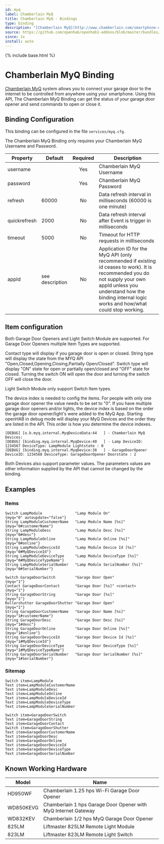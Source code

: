 ```yaml
---
id: myq
label: Chamberlain MyQ
title: Chamberlain MyQ - Bindings
type: binding
description: "[Chamberlain MyQ](http://www.chamberlain.com/smartphone-control-products/myq-smartphone-control) system allows you to connect your garage door to the internet to be controlled from anywhere using your smartphone. Using this API, The Chamberlain MyQ Binding can get the status of your garage door opener and send commands to open or close it."
source: https://github.com/openhab/openhab1-addons/blob/master/bundles/binding/org.openhab.binding.myq/README.md
since: 1x
install: auto
---
```


<!-- Attention authors: Do not edit directly. Please add your changes to the appropriate source repository -->

{% include base.html %}

# Chamberlain MyQ Binding

[Chamberlain MyQ](http://www.chamberlain.com/smartphone-control-products/myq-smartphone-control) system allows you to connect your garage door to the internet to be controlled from anywhere using your smartphone. Using this API, The Chamberlain MyQ Binding can get the status of your garage door opener and send commands to open or close it.

## Binding Configuration

This binding can be configured in the file `services/myq.cfg`.

The Chamberlain MyQ Binding only requires your Chamberlain MyQ Username and Password.

|   Property   | Default | Required | Description |
|--------------|---------|:--------:|-------------|
| username     |         |   Yes    | Chamberlain MyQ Username |
| password     |         |   Yes    | Chamberlain MyQ Password |
| refresh      | 60000   |   No     | Data refresh interval in milliseconds (60000 is one minute) |
| quickrefresh | 2000    |   No     | Data refresh interval after Event is trigger in milliseconds |
| timeout      | 5000    |   No     | Timeout for HTTP requests in milliseconds |
| appId        | see description | No | Application ID for the MyQ API (only recommended if existing id ceases to work). It is recommended you do not supply your own appId unless you understand how the binding internal logic works and how/what could stop working. | 

## Item configuration

Both Garage Door Openers and Light Switch Module are supported. For Garage Door Openers multiple Item Types are supported.

Contact type will display if you garage door is open or closed. String type will display the state from the MYQ API "Open,Closed,Opening,Closing,Partially Open/Closed". Switch type will display "ON" state for open or partially open/closed and "OFF" state for closed. Turning the switch ON will open the door and turning the switch OFF will close the door.

Light Switch Module only support Switch Item types.

The device index is needed to config the items. For people with only one garage door opener the value needs to be set to "0". If you have multiple garage door openers and/or lights, the device index is based on the order the garage door opener/light's were added to the MyQ App. Starting openHAB in debug mode will display your MyQ Devices and the order they are listed in the API. This order is how you determine the device indexes.

```
[DEBUG] [o.b.myq.internal.MyqDeviceData:44   ] - Chamberlain MyQ Devices:
[DEBUG] [binding.myq.internal.MyqDevice:40   ] - Lamp DeviceID: 1234567 DeviceType: LampModule Lightstate : 0
[DEBUG] [binding.myq.internal.MyqDevice:38   ] - GarageDoorOpener DeviceID: 1234568 DeviceType: GarageDoorOpener Doorstate : 2
```

Both Devices also support parameter values. The parameters values are other information supplied by the API that cannot be changed by the binding.

## Examples

### Items

```
Switch LampModule               "Lamp Module On"                {myq="0" autoupdate="false"}
String LampModuleCustomerName   "Lamp Module Name [%s]"         {myq="0#customerName"}
String LampModuleDesc           "Lamp Module Desc [%s]"         {myq="0#desc"}
String LampModuleOnline         "Lamp Module Online [%s]"       {myq="0#online"}
String LampModuleDeviceId       "Lamp Module Device Id [%s]"    {myq="0#MyQDeviceId"}
String LampModuleDeviceType     "Lamp Module DeviceType [%s]"   {myq="0#MyQDeviceTypeName"}
String LampModuleSerialNumber   "Lamp Module SerialNumber [%s]" {myq="0#SerialNumber"}

Switch GarageDoorSwitch         "Garage Door Open"              {myq="1"}
Contact GarageDoorContact       "Garage Door [%s]" <contact>    {myq="1"}
String GarageDoorString         "Garage Door [%s]"              {myq="1"}
Rollershutter GarageDoorShutter "Garage Door Open"              {myq="1"}
String GarageDoorCustomerName   "Garage Door Name [%s]"         {myq="1#customerName"}
String GarageDoorDesc           "Garage Door Desc [%s]"         {myq="1#desc"}
String GarageDoorOnline         "Garage Door Online [%s]"       {myq="1#online"}
String GarageDoorDeviceId       "Garage Door Device Id [%s]"    {myq="1#MyQDeviceId"}
String GarageDoorDeviceType     "Garage Door DeviceType [%s]"   {myq="1#MyQDeviceTypeName"}
String GarageDoorSerialNumber   "Garage Door SerialNumber [%s]" {myq="1#SerialNumber"}
```

### Sitemap

```
Switch item=LampModule
Text item=LampModuleCustomerName
Text item=LampModuleDesc
Text item=LampModuleOnline
Text item=LampModuleDeviceId
Text item=LampModuleDeviceType
Text item=LampModuleSerialNumber

Switch item=GarageDoorSwitch
Text item=GarageDoorString
Text item=GarageDoorContact
Switch item=GarageDoorShutter
Text item=GarageDoorCustomerName
Text item=GarageDoorDesc
Text item=GarageDoorOnline
Text item=GarageDoorDeviceId
Text item=GarageDoorDeviceType
Text item=GarageDoorSerialNumber
```

## Known Working Hardware

| Model     | Name |
|-----------|------|
| HD950WF   | Chamberlain 1.25 hps Wi-Fi Garage Door Opener |
| WD850KEVG | Chamberlain 1 hps Garage Door Opener with MyQ Internet Gateway |
| WD832KEV  | Chamberlain 1/2 hps MyQ Garage Door Opener |
| 825LM     | Liftmaster 825LM Remote Light Module |
| 823LM     | Liftmaster 823LM Remote Light Switch |
